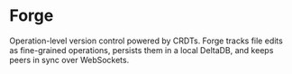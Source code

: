 # Forge

Operation-level version control powered by CRDTs. Forge tracks file edits as fine-grained operations, persists them in a local DeltaDB, and keeps peers in sync over WebSockets.